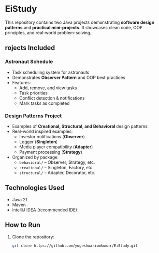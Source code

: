 # EiStudy  

This repository contains two Java projects demonstrating **software design patterns** and **practical mini-projects**. It showcases clean code, OOP principles, and real-world problem-solving.  

## rojects Included  

### Astronaut Schedule  
- Task scheduling system for astronauts  
- Demonstrates **Observer Pattern** and OOP best practices  
- Features:  
  - Add, remove, and view tasks  
  - Task priorities  
  - Conflict detection & notifications  
  - Mark tasks as completed  

### Design Patterns Project  
- Examples of **Creational, Structural, and Behavioral** design patterns  
- Real-world inspired examples:  
  - Investor notifications (**Observer**)  
  - Logger (**Singleton**)  
  - Media player compatibility (**Adapter**)  
  - Payment processing (**Strategy**)  
- Organized by package:  
  - `behavioral/` – Observer, Strategy, etc.  
  - `creational/` – Singleton, Factory, etc.  
  - `structural/` – Adapter, Decorator, etc.  

## Technologies Used  
- Java 21  
- Maven  
- IntelliJ IDEA (recommended IDE)  

## How to Run  
1. Clone the repository:  
   ```bash
   git clone https://github.com/yogeshwariomkumar/EiStudy.git
